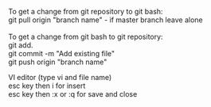 To get a change from git repository to git bash:  <br />
git pull origin "branch name" - if master branch leave alone <br />
<br />
To get a change from git bash to git repository:<br />
git add.<br />
git commit -m "Add existing file"<br />
git push origin "branch name"<br />


VI editor (type vi and file name)<br />
esc key then i for insert<br />
esc key then :x or :q for save and close<br />
